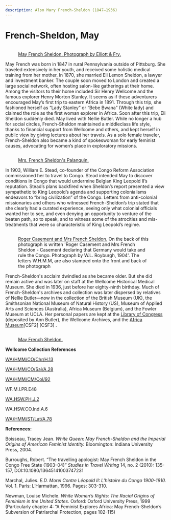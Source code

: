 ```yaml
---
description: Also Mary French-Sheldon (1847–1936)
---
```


# French-Sheldon, May



<figure><img src="https://iiif.wellcomecollection.org/image/V0027802EL/full/full/0/default.jpg" alt=""><figcaption><p><a href="https://wellcomecollection.org/works/y6qcjhgg">May French Sheldon. Photograph by Elliott &#x26; Fry.</a></p></figcaption></figure>

May French was born in 1847 in rural Pennsylvania outside of Pittsburg. She traveled extensively in her youth, and received some holistic medical training from her mother. In 1870, she married Eli Lemon Sheldon, a lawyer and investment banker. The couple soon moved to London and created a large social network, often hosting salon-like gatherings at their home. Among the visitors to their home included Sir Henry Wellcome and the famous explorer Henry Morton Stanley. It seems as if these adventurers encouraged May’s first trip to eastern Africa in 1891. Through this trip, she fashioned herself as “Lady Stanley” or “Bebe Bwana” (White lady) and claimed the role as the first woman explorer in Africa. Soon after this trip, Eli Sheldon suddenly died. May lived with Nellie Butler. While no longer a hub for social circles, French-Sheldon maintained a middleclass life style, thanks to financial support from Wellcome and others, and kept herself in public view by giving lectures about her travels. As a solo female traveler, French-Sheldon also became a kind of spokeswoman for early feminist causes, advocating for women’s place in exploratory missions.&#x20;

<figure><img src="https://iiif.wellcomecollection.org/image/L0023277/full/full/0/default.jpg" alt=""><figcaption><p><a href="https://wellcomecollection.org/works/exj8e3un">Mrs. French Sheldon's Palanquin.</a></p></figcaption></figure>

In 1903, William E. Stead, co-founder of the Congo Reform Association commissioned her to travel to Congo. Stead intended May to discover conditions in Congo that would undermine Belgian King Leopold II’s reputation. Stead’s plans backfired when Sheldon’s report presented a view sympathetic to King Leopold’s agenda and supporting colonialisms endeavors to “bring civilization” of the Congo. Letters from anti-colonial missionaries and others who witnessed French-Sheldon’s trip stated that she clearly had a curated experience, seeing only what colonial officials wanted her to see, and even denying an opportunity to venture of the beaten path, so to speak, and to witness some of the atrocities and mis-treatments that were so characteristic of King Leopold’s regime.&#x20;

<figure><img src="https://iiif.wellcomecollection.org/image/L0044676/full/full/0/default.jpg" alt=""><figcaption><p><a href="https://wellcomecollection.org/works/jgdzbfun">Roger Casement and Mrs French Sheldon.</a> On the back of this photograph is written 'Roger Casement and Mrs French Sheldon - Casement declaring that Germany would take and rule the Congo. Photograph by W.L. Royburgh, 1904'. The letters W.H.M.M, are also stamped onto the front and back of the photograph</p></figcaption></figure>

French-Sheldon's acclaim dwindled as she became older. But she did remain active and was later on staff at the Wellcome Historical Medical Museum. She died in 1936, just before her eighty-ninth birthday. Much of French-Sheldon's archives and collection was later dispersed by relatives of Nellie Butler—now in the collection of the British Museum (UK), the Smithsonian National Museum of Natural History (US), Museum of Applied Arts and Sciences (Australia), Africa Museum (Belgium), and the Fowler Museum at UCLA. Her personal papers are kept at the [Library of Congress](https://www.loc.gov/item/mm78039677/) (deposited by Ann Butler), the Wellcome Archives, and the [Africa Museum](https://archives.africamuseum.be/repositories/5/archival\_objects/10195)\[CSF2] \[CSF3] .

<figure><img src="https://iiif.wellcomecollection.org/image/V0027801/full/full/0/default.jpg" alt=""><figcaption><p><a href="https://wellcomecollection.org/works/cunzpak9">May French Sheldon.</a></p></figcaption></figure>

**Wellcome Collection References**

[WA/HMM/CO/Chr/H.13 ](https://wellcomecollection.org/works/f8qcwjck)

[WA/HMM/CO/Sai/A.28 ](https://wellcomecollection.org/works/j7k32xvr)

[WA/HMM/CM/Col/92](https://wellcomecollection.org/works/q35hcfpf)&#x20;

WF.M.I.PR.E48&#x20;

[WA.HSW.PH.J.2 ](https://wellcomecollection.org/works/sy94ab6k)&#x20;

WA.HSW.CO.Ind.A.6&#x20;

[WA/HMM/ST/Lat/A.78](https://wellcomecollection.org/works/jqjrmrrd) &#x20;



**References:**

Boisseau, Tracey Jean. _White Queen: May French-Sheldon and the Imperial Origins of American Feminist Identity._ Bloomington: Indiana University Press, 2004.&#x20;

&#x20;Burroughs, Robert. “The travelling apologist: May French Sheldon in the Congo Free State (1903–04)” _Studies in Travel Writing_ 14, no. 2 (2010): 135-157, DOI:10.1080/13645141003747231

Marchal, Julies. _E.D. Morel Contre Léopold II: L’histoire du Congo 1900-1910._ Vol. 1. Paris: L’Harmattan, 1996. Pages: 303-310.

&#x20;Newman, Louise Michele. _White Women’s Rights: The Racial Origins of Feminism in the United States._ Oxford: Oxford University Press, 1999 (Particularly chapter 4: “A Feminist Explores Africa: May French-Sheldon’s Subversion of Patriarchal Protection, pages 102-115)





&#x20;
